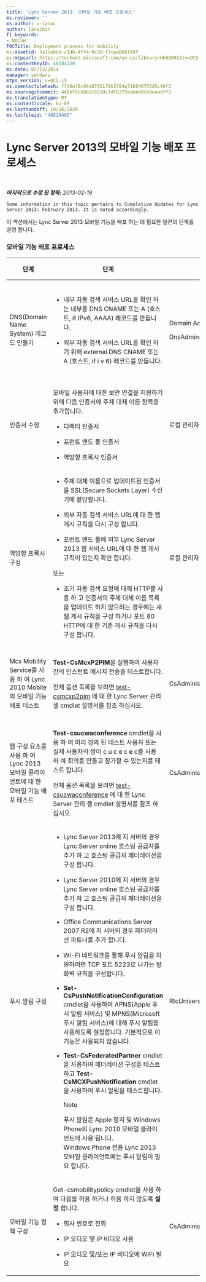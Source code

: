 ```yaml
---
title: 'Lync Server 2013: 모바일 기능 배포 프로세스'
ms.reviewer: ''
ms.author: v-lanac
author: lanachin
f1.keywords:
- NOCSH
TOCTitle: Deployment process for mobility
ms:assetid: 5a1cebda-c14b-4ff4-9c36-f7caa868160f
ms:mtpsurl: https://technet.microsoft.com/en-us/library/Hh690023(v=OCS.15)
ms:contentKeyID: 48184220
ms.date: 07/23/2014
manager: serdars
mtps_version: v=OCS.15
ms.openlocfilehash: f7d0e78cd4a8705178b3704a716846755d5c46f3
ms.sourcegitcommit: 4d6bf5c58b2c553dc1df8375ede4a9cb9eaadff2
ms.translationtype: MT
ms.contentlocale: ko-KR
ms.lasthandoff: 10/16/2020
ms.locfileid: "48514485"
---
```

# <a name="deployment-process-for-mobility-in-lync-server-2013"></a>Lync Server 2013의 모바일 기능 배포 프로세스

<div data-xmlns="http://www.w3.org/1999/xhtml">

<div class="topic" data-xmlns="http://www.w3.org/1999/xhtml" data-msxsl="urn:schemas-microsoft-com:xslt" data-cs="https://msdn.microsoft.com/">

<div data-asp="https://msdn2.microsoft.com/asp">



</div>

<div id="mainSection">

<div id="mainBody">

<span> </span>

_**마지막으로 수정 된 항목:** 2013-02-19_

    Some information in this topic pertains to Cumulative Updates for Lync Server 2013: February 2013. It is noted accordingly.

이 섹션에서는 Lync Server 2013 모바일 기능을 배포 하는 데 필요한 일련의 단계를 설명 합니다.

### <a name="mobility-deployment-process"></a>모바일 기능 배포 프로세스

<table>
<colgroup>
<col style="width: 25%" />
<col style="width: 25%" />
<col style="width: 25%" />
<col style="width: 25%" />
</colgroup>
<thead>
<tr class="header">
<th>단계</th>
<th>단계</th>
<th>권한</th>
<th>배포 설명서</th>
</tr>
</thead>
<tbody>
<tr class="odd">
<td><p>DNS(Domain Name System) 레코드 만들기</p></td>
<td><ul>
<li><p>내부 자동 검색 서비스 URL을 확인 하는 내부용 DNS CNAME 또는 A (호스트, if IPv6, AAAA) 레코드를 만듭니다.</p></li>
<li><p>외부 자동 검색 서비스 URL을 확인 하기 위해 external DNS CNAME 또는 A (호스트, if i v 6) 레코드를 만듭니다.</p></li>
</ul></td>
<td><p>Domain Admins</p>
<p>DnsAdmins</p></td>
<td><p><a href="lync-server-2013-creating-dns-records-for-the-autodiscover-service.md">Lync Server 2013의 자동 검색 서비스에 대 한 DNS 레코드 만들기</a></p></td>
</tr>
<tr class="even">
<td><p>인증서 수정</p></td>
<td><p>모바일 사용자에 대한 보안 연결을 지원하기 위해 다음 인증서에 주체 대체 이름 항목을 추가합니다.</p>
<ul>
<li><p>디렉터 인증서</p></li>
<li><p>프런트 엔드 풀 인증서</p></li>
<li><p>역방향 프록시 인증서</p></li>
</ul></td>
<td><p>로컬 관리자</p></td>
<td><p><a href="lync-server-2013-modifying-certificates-for-mobility.md">Lync Server 2013에서 모바일 기능에 대 한 인증서 수정</a></p></td>
</tr>
<tr class="odd">
<td><p>역방향 프록시 구성</p></td>
<td><ul>
<li><p>주체 대체 이름으로 업데이트된 인증서를 SSL(Secure Sockets Layer) 수신기에 할당합니다.</p></li>
<li><p>외부 자동 검색 서비스 URL에 대 한 웹 게시 규칙을 다시 구성 합니다.</p></li>
<li><p>프런트 엔드 풀에 외부 Lync Server 2013 웹 서비스 URL에 대 한 웹 게시 규칙이 있는지 확인 합니다.</p></li>
</ul>
<p>또는</p>
<ul>
<li><p>초기 자동 검색 요청에 대해 HTTP를 사용 하 고 인증서의 주체 대체 이름 목록을 업데이트 하지 않으려는 경우에는 새 웹 게시 규칙을 구성 하거나 포트 80 HTTP에 대 한 기존 게시 규칙을 다시 구성 합니다.</p></li>
</ul></td>
<td><p>로컬 관리자</p></td>
<td><p><a href="lync-server-2013-configuring-the-reverse-proxy-for-mobility.md">Lync Server 2013에서 모바일 기능에 대 한 역방향 프록시 구성</a></p></td>
</tr>
<tr class="even">
<td><p>Mcx Mobility Service를 사용 하 여 Lync 2010 Mobile의 모바일 기능 배포 테스트</p></td>
<td><p><strong>Test-CsMcxP2PIM</strong>을 실행하여 사용자 간의 인스턴트 메시지 전송을 테스트합니다.</p>
<p>전체 옵션 목록을 보려면 <a href="https://docs.microsoft.com/powershell/module/skype/Test-CsMcxP2PIM">test-csmcxp2pim</a> 에 대 한 Lync Server 관리 셸 cmdlet 설명서를 참조 하십시오.</p></td>
<td><p>CsAdministrator</p></td>
<td><p><a href="lync-server-2013-verifying-your-mobility-deployment.md">Lync Server 2013에서 모바일 기능 배포 확인</a></p></td>
</tr>
<tr class="odd">
<td><p>웹 구성 요소를 사용 하 여 Lync 2013 모바일 클라이언트에 대 한 모바일 기능 배포 테스트</p></td>
<td><p><strong>Test-csucwaconference</strong> cmdlet을 사용 하 여 미리 정의 된 테스트 사용자 또는 실제 사용자의 쌍이 c u c e c e c를 사용 하 여 회의를 만들고 참가할 수 있는지를 테스트 합니다.</p>
<p>전체 옵션 목록을 보려면 <a href="https://docs.microsoft.com/powershell/module/skype/Test-CsUcwaConference">test-csucwaconference</a> 에 대 한 Lync Server 관리 셸 cmdlet 설명서를 참조 하십시오.</p></td>
<td><p>CsAdministrator</p></td>
<td><p><a href="lync-server-2013-verifying-your-mobility-deployment.md">Lync Server 2013에서 모바일 기능 배포 확인</a></p></td>
</tr>
<tr class="even">
<td><p>푸시 알림 구성</p></td>
<td><ul>
<li><p>Lync Server 2013에 지 서버의 경우 Lync Server online 호스팅 공급자를 추가 하 고 호스팅 공급자 페더레이션을 구성 합니다.</p></li>
<li><p>Lync Server 2010에 지 서버의 경우 Lync Server online 호스팅 공급자를 추가 하 고 호스팅 공급자 페더레이션을 구성 합니다.</p></li>
<li><p>Office Communications Server 2007 R2에 지 서버의 경우 페더레이션 파트너를 추가 합니다.</p></li>
<li><p>Wi-Fi 네트워크를 통해 푸시 알림을 지원하려면 TCP 포트 5223로 나가는 방화벽 규칙을 구성합니다.</p></li>
<li><p><strong>Set-CsPushNotificationConfiguration</strong> cmdlet을 사용하여 APNS(Apple 푸시 알림 서비스) 및 MPNS(Microsoft 푸시 알림 서비스)에 대해 푸시 알림을 사용하도록 설정합니다. 기본적으로 이 기능은 사용되지 않습니다.</p></li>
<li><p><strong>Test-CsFederatedPartner</strong> cmdlet을 사용하여 페더레이션 구성을 테스트하고 <strong>Test-CsMCXPushNotification</strong> cmdlet을 사용하여 푸시 알림을 테스트합니다.</p>
<div>

> [!NOTE]  
> 푸시 알림은 Apple 장치 및 Windows Phone의 Lync 2010 모바일 클라이언트에 사용 됩니다.<BR>Windows Phone 전용 Lync 2013 모바일 클라이언트에는 푸시 알림이 필요 합니다.


</div></li>
</ul></td>
<td><p>RtcUniversalServerAdmins</p></td>
<td><p><a href="lync-server-2013-configuring-for-push-notifications.md">Lync Server 2013에서 푸시 알림 구성</a></p></td>
</tr>
<tr class="odd">
<td><p>모바일 기능 정책 구성</p></td>
<td><p>Get-csmobilitypolicy cmdlet을 사용 하 여 다음을 허용 하거나 허용 하지 않도록 <strong>설정</strong> 합니다.</p>
<ul>
<li><p>회사 번호로 전화</p></li>
<li><p>IP 오디오 및 IP 비디오 사용</p></li>
<li><p>IP 오디오 및/또는 IP 비디오에 WiFi 필요</p></li>
</ul></td>
<td><p>CsAdministrator</p></td>
<td><p><a href="lync-server-2013-configuring-mobility-policy.md">Lync Server 2013에서 모바일 정책 구성</a></p></td>
</tr>
</tbody>
</table>


</div>

<span> </span>

</div>

</div>

</div>

